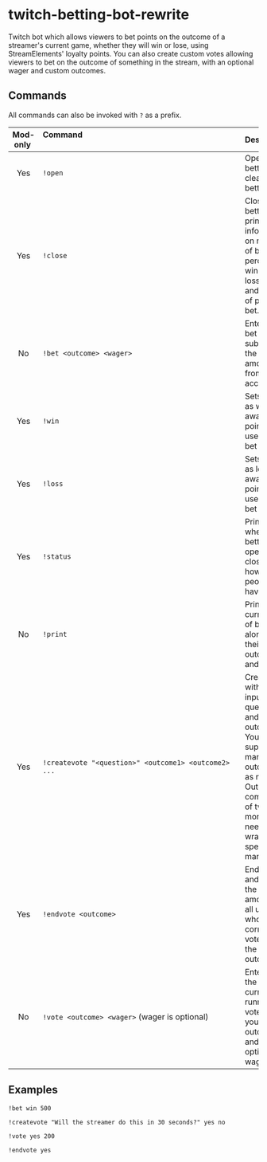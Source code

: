 # twitch-betting-bot-rewrite

Twitch bot which allows viewers to bet points on the outcome of a streamer's current game, whether they will win or lose, using StreamElements' loyalty points. You can also create custom votes allowing viewers to bet on the outcome of something in the stream, with an optional wager and custom outcomes.

## Commands
All commands can also be invoked with `?` as a prefix.

| Mod-only&nbsp; | Command &nbsp;&nbsp;&nbsp;&nbsp;&nbsp;&nbsp;&nbsp;&nbsp;&nbsp;&nbsp;&nbsp;&nbsp;&nbsp;&nbsp;&nbsp;&nbsp;&nbsp;&nbsp;&nbsp;&nbsp;&nbsp;&nbsp;&nbsp;&nbsp;&nbsp;&nbsp;&nbsp;&nbsp;&nbsp;&nbsp;&nbsp;&nbsp;&nbsp;&nbsp;&nbsp;&nbsp;&nbsp;&nbsp;&nbsp;&nbsp;&nbsp;&nbsp;&nbsp;&nbsp;&nbsp;&nbsp;&nbsp;&nbsp;&nbsp;&nbsp;&nbsp;&nbsp;&nbsp;&nbsp;&nbsp;&nbsp;&nbsp;&nbsp;&nbsp;&nbsp;&nbsp;&nbsp;&nbsp;&nbsp;&nbsp;&nbsp;&nbsp;&nbsp;&nbsp;&nbsp;&nbsp;&nbsp;&nbsp;&nbsp;&nbsp;&nbsp;&nbsp;&nbsp;&nbsp;&nbsp;&nbsp;&nbsp;&nbsp;&nbsp;&nbsp;&nbsp;&nbsp;&nbsp;&nbsp;&nbsp;&nbsp;| Description |
| :------: | :--------------------------------------------------- | :----------- |
| Yes      | `!open`                                              | Opens betting and clears betters list.
| Yes      | `!close`                                             | Closes betting and prints information on number of betters, percent of win bets to loss bets, and amount of points bet.
| No       | `!bet <outcome> <wager>`                             | Enter your bet and subtract the wager amount from your account.
| Yes      | `!win`                                               | Sets game as win and awards points to all users who bet win.
| Yes      | `!loss`                                              | Sets game as loss and awards points to all users who bet loss.
| Yes      | `!status`                                            | Prints whether betting is open or closed, and how many people have bet.
| No       | `!print`                                             | Prints the current list of betters along with their outcome and wager.
| Yes      | `!createvote "<question>" <outcome1> <outcome2> ...` | Create vote with the inputted question and outcomes. You can supply as many outcomes as needed. Outcomes comprised of two or more words need to be wrapped in speech marks.
| Yes      | `!endvote <outcome>`                                 | Ends voting and awards the wager amount to all users who correctly voted on the outcome.
| No       | `!vote <outcome> <wager>` (wager is optional)        | Enter into the currently running vote with your outcome and optional wager.


## Examples
```
!bet win 500

!createvote "Will the streamer do this in 30 seconds?" yes no

!vote yes 200

!endvote yes
```
